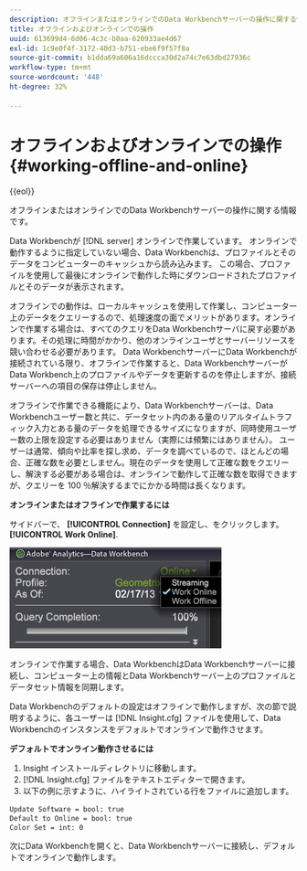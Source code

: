 ```yaml
---
description: オフラインまたはオンラインでのData Workbenchサーバーの操作に関する情報です。
title: オフラインおよびオンラインでの操作
uuid: 613699d4-6d06-4c3c-b0aa-620933ae4d67
exl-id: 1c9e0f4f-3172-40d3-b751-ebe6f9f57f8a
source-git-commit: b1dda69a606a16dccca30d2a74c7e63dbd27936c
workflow-type: tm+mt
source-wordcount: '448'
ht-degree: 32%

---
```


# オフラインおよびオンラインでの操作{#working-offline-and-online}

{{eol}}

オフラインまたはオンラインでのData Workbenchサーバーの操作に関する情報です。

Data Workbenchが [!DNL server] オンラインで作業しています。 オンラインで動作するように指定していない場合、Data Workbenchは、プロファイルとそのデータをコンピューターのキャッシュから読み込みます。 この場合、プロファイルを使用して最後にオンラインで動作した時にダウンロードされたプロファイルとそのデータが表示されます。

オフラインでの動作は、ローカルキャッシュを使用して作業し、コンピューター上のデータをクエリーするので、処理速度の面でメリットがあります。オンラインで作業する場合は、すべてのクエリをData Workbenchサーバに戻す必要があります。その処理に時間がかかり、他のオンラインユーザとサーバーリソースを競い合わせる必要があります。 Data WorkbenchサーバーにData Workbenchが接続されている限り、オフラインで作業すると、Data WorkbenchサーバーがData Workbench上のプロファイルやデータを更新するのを停止しますが、接続サーバーへの項目の保存は停止しません。

オフラインで作業できる機能により、Data Workbenchサーバーは、Data Workbenchユーザー数と共に、データセット内のある量のリアルタイムトラフィック入力とある量のデータを処理できるサイズになりますが、同時使用ユーザー数の上限を設定する必要はありません（実際には頻繁にはありません）。 ユーザーは通常、傾向や比率を探し求め、データを調べているので、ほとんどの場合、正確な数を必要としません。現在のデータを使用して正確な数をクエリーし、解決する必要がある場合は、オンラインで動作して正確な数を取得できますが、クエリーを 100 ％解決するまでにかかる時間は長くなります。

**オンラインまたはオフラインで作業するには**

サイドバーで、 **[!UICONTROL Connection]** を設定し、をクリックします。 **[!UICONTROL Work Online]**.

![](assets/sidebar_work_online.png)

オンラインで作業する場合、Data WorkbenchはData Workbenchサーバーに接続し、コンピューター上の情報とData Workbenchサーバー上のプロファイルとデータセット情報を同期します。

Data Workbenchのデフォルトの設定はオフラインで動作しますが、次の節で説明するように、各ユーザーは [!DNL Insight.cfg] ファイルを使用して、Data Workbenchのインスタンスをデフォルトでオンラインで動作させます。

**デフォルトでオンライン動作させるには**

1. Insight インストールディレクトリに移動します。
1. [!DNL Insight.cfg] ファイルをテキストエディターで開きます。
1. 以下の例に示すように、ハイライトされている行をファイルに追加します。

```
Update Software = bool: true
Default to Online = bool: true
Color Set = int: 0
```

次にData Workbenchを開くと、Data Workbenchサーバーに接続し、デフォルトでオンラインで動作します。
